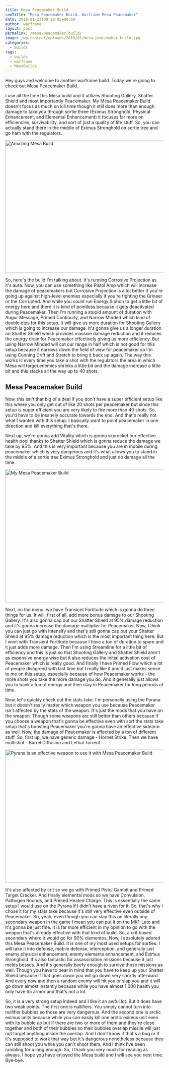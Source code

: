 ```yaml
---
title: Mesa Peacemaker Build
seoTitle: "Mesa Peacemaker Build. Warframe Mesa Peacemaker"
date: 2018-01-23T00:19:05+00:00
author: warframe
layout: post
permalink: /mesa-peacemaker-build/
image: /wp-content/uploads/2018/01/mesa-peacemaker-build.jpg
categories:
  - Builds
tags:
  - builds
  - warframe
  - MesaBuilds
---
```

Hey guys and welcome to another warframe build. Today we're going to check out Mesa Peacemaker Build.<!--more-->

I use all the time this Mesa build and it utilizes Shooting Gallery, Shatter Shield and most importantly Peacemaker. My Mesa Peacemaker Build doesn't focus as much on kill time though it still does more than enough damage to take you through sortie three (Eximus Stronghold, Physical Enhancement, and Elemental Enhancement) it focuses far more on efficiencies, survivability, and sort of just a quality of life stuff. So, you can actually stand there in the middle of Eximus Stronghold on sortie tree and go ham with the regulators.

<img src="https://warframeblog.com/wp-content/uploads/2018/01/mesa-peacemaker-build-1024x575.jpg" title="Mesa build" alt="Amazing Mesa Build" width="750" height="421" class="alignnone size-large wp-image-578" srcset="https://warframeblog.com/wp-content/uploads/2018/01/mesa-peacemaker-build-1024x575.jpg 1024w, https://warframeblog.com/wp-content/uploads/2018/01/mesa-peacemaker-build-300x169.jpg 300w, https://warframeblog.com/wp-content/uploads/2018/01/mesa-peacemaker-build-768x431.jpg 768w, https://warframeblog.com/wp-content/uploads/2018/01/mesa-peacemaker-build.jpg 1433w" sizes="(max-width: 750px) 100vw, 750px" />

So, here's the build I'm talking about. It's running Corrosive Projection as it's aura. Now, you can use something like Pistol Amp which will increase the damage of peacemakers but Corrosive Projection is a lot better if you're going up against high-level enemies especially if you're fighting the Grineer or the Corrupted. And while you could run Energy Siphon to get a little bit of energy here and there it is kind of pointless because it gets deactivated during Peacemaker. Then I'm running a stupid amount of duration with Augur Message, Primed Continuity, and Narrow Minded which kind of double dips for this setup. It will give us more duration for Shooting Gallery which is going to increase our damage. It's gonna give us a longer duration on Shatter Shield which provides massive damage reduction and it reduces the energy drain for Peacemaker effectively giving us more efficiency. But using Narrow Minded will cut our range in half which is not good for this setup because it narrows down the field of view for peacemaker so I'm using Cunning Drift and Stretch to bring it back up again. The way this works is every time you take a shot with the regulators the area in which Mesa will target enemies shrinks a little bit and the damage increase a little bit and this stacks all the way up to 40 shots.

## Mesa Peacemaker Build

Now, this isn't that big of a deal if you don't have a super efficient setup like this where you only get out of like 20 shots per peacemaker but since this setup is super efficient you are very likely to fire more than 40 shots. So, you'd have to be insanely accurate towards the end. And that's really not what I wanted with this setup. I basically want to point peacemaker in one direction and kill everything that's there.

Next up, we're gonna add Vitality which is gonna skyrocket our effective health pool thanks to Shatter Shield which is gonna reduce the damage we take by 95%. And this is very important because you are in mobile during peacemaker which is very dangerous and it's what allows you to stand in the middle of a sortie tree Eximus Stronghold and just do damage all the time.

<img src="https://warframeblog.com/wp-content/uploads/2018/01/Screenshot-2018-01-23-00.14.24-1024x576.png" title="Mesa Peacemaker Build" alt="My Mesa Peacemaker Build" width="750" height="422" class="alignnone size-large wp-image-579" srcset="https://warframeblog.com/wp-content/uploads/2018/01/Screenshot-2018-01-23-00.14.24-1024x576.png 1024w, https://warframeblog.com/wp-content/uploads/2018/01/Screenshot-2018-01-23-00.14.24-300x169.png 300w, https://warframeblog.com/wp-content/uploads/2018/01/Screenshot-2018-01-23-00.14.24-768x432.png 768w" sizes="(max-width: 750px) 100vw, 750px" />

Next, on the menu, we have Transient Fortitude which is gonna do three things for us. It will, first of all, add more bonus damage to our Shooting Gallery. It's also gonna cap out our Shatter Shield at 95% damage reduction and it's gonna increase the damage multiplier for Peacemaker. Now, I think you can just go with Intensify and that's still gonna cap out your Shatter Shield at 95% damage reduction which is the most important thing here. But I went with Transient Fortitude because I have a ton of duration to spare and it just adds more damage. Then I'm using Streamline for a little bit of efficiency and this is just so that Shooting Gallery and Shatter Shield aren't as expensive energy wise but it also reduces the initial activation cost of Peacemaker which is really good. And finally I have Primed Flow which a lot of people disagreed with last time but I really like it and it just makes sense to me on this setup, especially because of how Peacemaker works - the more shots you take the more damage you do. And it generally just allows you to bank a ton of energy and then stay in Peacemaker for long periods of time.

Now, let's quickly check out the stats take. I'm personally using the Pyrana but it doesn't really matter which weapon you use because Peacemaker isn't affected by the stats of the weapon. It's just the mods that you have on the weapon. Though some weapons are still better than others because if you choose a weapon that's gonna be effective even with sort the stats take setup that's boosting Peacemaker you're gonna have an effective sidearm as well. Now, the damage of Peacemaker is affected by a ton of different stuff. So, first up, we have generic damage - Hornet Strike. Then we have multishot - Barrel Diffusion and Lethal Torrent.

<img src="https://warframeblog.com/wp-content/uploads/2018/01/Screenshot-2018-01-23-00.14.36-1024x576.png" title="Pyrana Build" alt="Pyrana is an effective weapon to use it with Mesa Peacemaker Build" width="750" height="422" class="alignnone size-large wp-image-580" srcset="https://warframeblog.com/wp-content/uploads/2018/01/Screenshot-2018-01-23-00.14.36-1024x576.png 1024w, https://warframeblog.com/wp-content/uploads/2018/01/Screenshot-2018-01-23-00.14.36-300x169.png 300w, https://warframeblog.com/wp-content/uploads/2018/01/Screenshot-2018-01-23-00.14.36-768x432.png 768w" sizes="(max-width: 750px) 100vw, 750px" />

It's also affected by crit so we go with Primed Pistol Gambit and Primed Target Cracker. And finally elemental mods so we have Convulsion, Pathogen Rounds, and Primed Heated Charge. This is essentially the same setup I would use on the Pyrana if I didn't have a riven for it. So, that's why I chose it for my stats take because it's still very effective even outside of Peacemaker. So, yeah, even though you can slap this on literally any secondary weapon in the game I mean you can put it on the MK1-Lato and it's gonna be just fine. It is far more efficient in my opinion to go with the weapon that's already effective with that kind of build. So, a crit based secondary where it would go for 90% elementos. Now, I absolutely adored this Mesa Peacemaker Build. It is one of my most used setups for sorties. I will take it into defense, mobile defense, interception, and generally just enemy physical enhancement, enemy elements enhancement, and Eximus Stronghold. It's also fantastic for assassination missions because it just melds bosses. And it's generally beefy enough to survive those missions as well. Though you have to bear in mind that you have to keep up your Shatter Shield because if that goes down you will go down very shortly afterward. And every now and then a random enemy will hit you or slap you and it will go down almost instantly because while you have almost 1,000 health you only have 65 armor and that's not a lot.

So, it is a very strong setup indeed and I like it an awful lot. But it does have two weak points. The first one is nullifiers. You simply cannot turn into nullifier bubbles so those are very dangerous. And the second one is arctic eximus units because while you can easily kill one arctic eximus unit even with its bubble up but if there are two or more of them and they're close together and both of their bubbles so their bubbles overlap missile will just not target anything inside the overlap. And I don't know if that's a bug or if it's supposed to work that way but it's dangerous nonetheless because they can still shoot you while you can't shoot them. And I think I've been rambling for a long enough. So, I thank you very much for reading as always. I hope you have enjoyed the Mesa build and I will see you next time. Bye-bye.